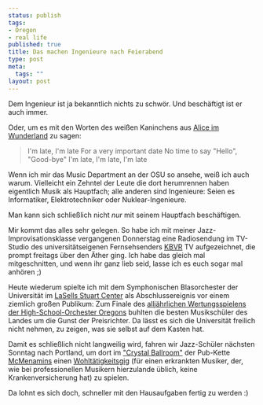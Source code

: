 ```yaml
--- 
status: publish
tags: 
- Oregon
- real life
published: true
title: Das machen Ingenieure nach Feierabend
type: post
meta: 
  tags: ""
layout: post
---
```

Dem Ingenieur ist ja bekanntlich nichts zu schwör. Und beschäftigt ist er auch immer.

Oder, um es mit den Worten des weißen Kaninchens aus <a href="http://de.wikipedia.org/wiki/Alice_im_Wunderland">Alice im Wunderland</a> zu sagen:

<blockquote>I'm late, I'm late
For a very important date
No time to say "Hello", "Good-bye"
I'm late, I'm late, I'm late</blockquote>

Wenn ich mir das Music Department an der OSU so ansehe, weiß ich auch warum. Vielleicht ein Zehntel der Leute die dort herumrennen haben eigentlich Musik als Hauptfach; alle anderen sind Ingenieure: Seien es Informatiker, Elektrotechniker oder Nuklear-Ingenieure.

Man kann sich schließlich nicht <em>nur</em> mit seinem Hauptfach beschäftigen.

Mir kommt das alles sehr gelegen. So habe ich mit meiner Jazz-Improvisationsklasse vergangenen Donnerstag eine Radiosendung im TV-Studio des universitätseigenen Fernsehsenders <a href="http://oregonstate.edu/dept/kbvr/">KBVR</a> TV aufgezeichnet, die prompt freitags über den Äther ging. Ich habe das gleich mal mitgeschnitten, und wenn ihr ganz lieb seid, lasse ich es euch sogar mal anhören ;)

Heute wiederum spielte ich mit dem Symphonischen Blasorchester der Universität im <a href="http://oregonstate.edu/lasells/">LaSells Stuart Center</a> als Abschlussereignis vor einem ziemlich großen Publikum: Zum Finale des <a href="http://www.osaa.org/band/">alljährlichen Wertungsspielens der High-School-Orchester Oregons</a> buhlten die besten Musikschüler des Landes um die Gunst der Preisrichter. Da lässt es sich die Universität freilich nicht nehmen, zu zeigen, was sie selbst auf dem Kasten hat.

Damit es schließlich nicht langweilig wird, fahren wir Jazz-Schüler nächsten Sonntag nach Portland, um dort im <a href="http://www.mcmenamins.com/index.php?loc=2">"Crystal Ballroom"</a> der Pub-Kette <a href="http://www.mcmenamins.com/">McMenamins</a> einen <a href="http://www.mcmenamins.com/index.php?loc=2&id=98&eventid=38294">Wohltätigkeitsgig</a> (für einen erkrankten Musiker, der, wie bei professionellen Musikern hierzulande üblich, keine Krankenversicherung hat) zu spielen.

Da lohnt es sich doch, schneller mit den Hausaufgaben fertig zu werden :)
